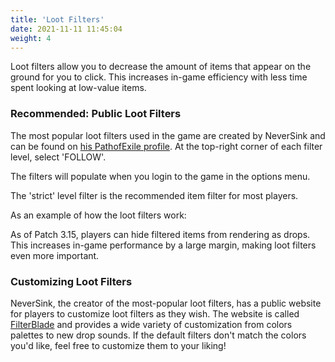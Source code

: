 ```yaml
---
title: 'Loot Filters'
date: 2021-11-11 11:45:04
weight: 4
---
```


Loot filters allow you to decrease the amount of items that appear on the ground for you to click. This increases in-game efficiency with less time spent looking at low-value items.

### Recommended: Public Loot Filters

The most popular loot filters used in the game are created by NeverSink and can be found on [his PathofExile profile](https://www.pathofexile.com/account/view-profile/NeverSink/item-filters). At the top-right corner of each filter level, select 'FOLLOW'.

The filters will populate when you login to the game in the options menu.

The 'strict' level filter is the recommended item filter for most players.

As an example of how the loot filters work:

As of Patch 3.15, players can hide filtered items from rendering as drops. This increases in-game performance by a large margin, making loot filters even more important.

### Customizing Loot Filters

NeverSink, the creator of the most-popular loot filters, has a public website for players to customize loot filters as they wish. The website is called [FilterBlade](https://www.filterblade.xyz/) and provides a wide variety of customization from colors palettes to new drop sounds. If the default filters don't match the colors you'd like, feel free to customize them to your liking!

